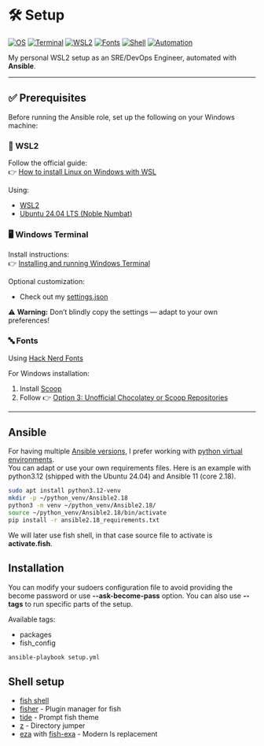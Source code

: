 # 🛠️ Setup
[![OS](https://img.shields.io/badge/OS-Ubuntu%2024.04%20LTS-orange?logo=ubuntu)](https://releases.ubuntu.com/noble/)
[![Terminal](https://img.shields.io/badge/🖥️-Windows%20Terminal-4D4D4D?logo=windows)](https://github.com/microsoft/terminal)
[![WSL2](https://img.shields.io/badge/🐧-WSL2-Enabled-blue?logo=windows)](https://learn.microsoft.com/en-us/windows/wsl/)
[![Fonts](https://img.shields.io/badge/🔤-Font-Hack%20Nerd%20Font-96231A?logo=nerdfonts)](https://github.com/ryanoasis/nerd-fonts)
[![Shell](https://img.shields.io/badge/🐟-Shell-Fish-4C9141?logo=fish)](https://fishshell.com/)
[![Automation](https://img.shields.io/badge/Ansible-Role-000000?logo=ansible)](https://www.ansible.com/)

My personal WSL2 setup as an SRE/DevOps Engineer, automated with **Ansible**.

---

## ✅ Prerequisites
Before running the Ansible role, set up the following on your Windows machine:

### 🐧 WSL2
Follow the official guide:  
👉 [How to install Linux on Windows with WSL](https://learn.microsoft.com/en-us/windows/wsl/install)

Using:
- [WSL2](https://learn.microsoft.com/en-us/windows/wsl/)
- [Ubuntu 24.04 LTS (Noble Numbat)](https://releases.ubuntu.com/noble/)

### 🖥️ Windows Terminal
Install instructions:  
👉 [Installing and running Windows Terminal](https://github.com/microsoft/terminal?tab=readme-ov-file#installing-and-running-windows-terminal)

Optional customization:  
- Check out my [settings.json](windows-terminal/settings.json)

⚠️ **Warning:** Don’t blindly copy the settings — adapt to your own preferences!

### 🔤 Fonts
Using [Hack Nerd Fonts](https://github.com/ryanoasis/nerd-fonts)

For Windows installation:
1. Install [Scoop](https://github.com/ScoopInstaller/Scoop)
2. Follow 👉 [Option 3: Unofficial Chocolatey or Scoop Repositories](https://github.com/ryanoasis/nerd-fonts?tab=readme-ov-file#option-3-unofficial-chocolatey-or-scoop-repositories)

---


## Ansible
For having multiple [Ansible versions](https://docs.ansible.com/ansible/latest/reference_appendices/release_and_maintenance.html), I prefer working with [python virtual environments](https://docs.python.org/3/library/venv.html).\
You can adapt or use your own requirements files. Here is an example with python3.12 (shipped with the Ubuntu 24.04) and Ansible 11 (core 2.18).

```bash
sudo apt install python3.12-venv
mkdir -p ~/python_venv/Ansible2.18
python3 -m venv ~/python_venv/Ansible2.18/
source ~/python_venv/Ansible2.18/bin/activate
pip install -r ansible2.18_requirements.txt
```

We will later use fish shell, in that case source file to activate is **activate.fish**.

## Installation
You can modify your sudoers configuration file to avoid providing the become password or use **--ask-become-pass** option. You can also use **--tags** to run specific parts of the setup.

Available tags:
- packages
- fish_config

```bash
ansible-playbook setup.yml
```

## Shell setup

- [fish shell](https://github.com/fish-shell/fish-shell)
- [fisher](https://github.com/jorgebucaran/fisher) - Plugin manager for fish
- [tide](https://github.com/IlanCosman/tide) - Prompt fish theme
- [z](https://github.com/jethrokuan/z) - Directory jumper
- [eza](https://github.com/eza-community/eza) with [fish-exa](https://github.com/gazorby/fish-exa) - Modern ls replacement
